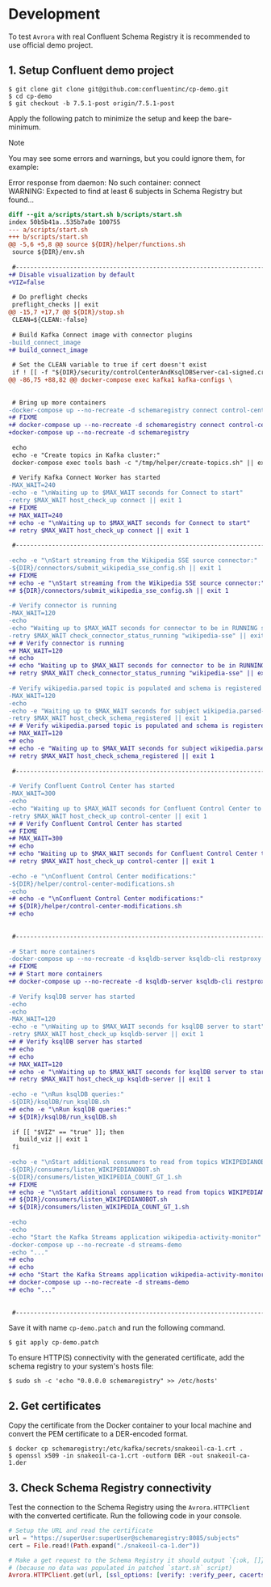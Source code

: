 # Development

To test `Avrora` with real Confluent Schema Registry it is recommended to use
official demo project.

## 1. Setup Confluent demo project

```console
$ git clone git clone git@github.com:confluentinc/cp-demo.git
$ cd cp-demo
$ git checkout -b 7.5.1-post origin/7.5.1-post
```

Apply the following patch to minimize the setup and keep the bare-minimum.

> [!NOTE]
> You may see some errors and warnings, but you could ignore them, for example:
>
> Error response from daemon: No such container: connect  
> WARNING: Expected to find at least 6 subjects in Schema Registry but found...

```diff
diff --git a/scripts/start.sh b/scripts/start.sh
index 50b5b41a..535b7a0e 100755
--- a/scripts/start.sh
+++ b/scripts/start.sh
@@ -5,6 +5,8 @@ source ${DIR}/helper/functions.sh
 source ${DIR}/env.sh
 
 #-------------------------------------------------------------------------------
+# Disable visualization by default
+VIZ=false
 
 # Do preflight checks
 preflight_checks || exit
@@ -15,7 +17,7 @@ ${DIR}/stop.sh
 CLEAN=${CLEAN:-false}
 
 # Build Kafka Connect image with connector plugins
-build_connect_image
+# build_connect_image
 
 # Set the CLEAN variable to true if cert doesn't exist
 if ! [[ -f "${DIR}/security/controlCenterAndKsqlDBServer-ca1-signed.crt" ]] || ! check_num_certs; then
@@ -86,75 +88,82 @@ docker-compose exec kafka1 kafka-configs \
 
 
 # Bring up more containers
-docker-compose up --no-recreate -d schemaregistry connect control-center
+# FIXME
+# docker-compose up --no-recreate -d schemaregistry connect control-center
+docker-compose up --no-recreate -d schemaregistry
 
 echo
 echo -e "Create topics in Kafka cluster:"
 docker-compose exec tools bash -c "/tmp/helper/create-topics.sh" || exit 1
 
 # Verify Kafka Connect Worker has started
-MAX_WAIT=240
-echo -e "\nWaiting up to $MAX_WAIT seconds for Connect to start"
-retry $MAX_WAIT host_check_up connect || exit 1
+# FIXME
+# MAX_WAIT=240
+# echo -e "\nWaiting up to $MAX_WAIT seconds for Connect to start"
+# retry $MAX_WAIT host_check_up connect || exit 1
 
 #-------------------------------------------------------------------------------
 
-echo -e "\nStart streaming from the Wikipedia SSE source connector:"
-${DIR}/connectors/submit_wikipedia_sse_config.sh || exit 1
+# FIXME
+# echo -e "\nStart streaming from the Wikipedia SSE source connector:"
+# ${DIR}/connectors/submit_wikipedia_sse_config.sh || exit 1
 
-# Verify connector is running
-MAX_WAIT=120
-echo
-echo "Waiting up to $MAX_WAIT seconds for connector to be in RUNNING state"
-retry $MAX_WAIT check_connector_status_running "wikipedia-sse" || exit 1
+# # Verify connector is running
+# MAX_WAIT=120
+# echo
+# echo "Waiting up to $MAX_WAIT seconds for connector to be in RUNNING state"
+# retry $MAX_WAIT check_connector_status_running "wikipedia-sse" || exit 1
 
-# Verify wikipedia.parsed topic is populated and schema is registered
-MAX_WAIT=120
-echo
-echo -e "Waiting up to $MAX_WAIT seconds for subject wikipedia.parsed-value (for topic wikipedia.parsed) to be registered in Schema Registry"
-retry $MAX_WAIT host_check_schema_registered || exit 1
+# # Verify wikipedia.parsed topic is populated and schema is registered
+# MAX_WAIT=120
+# echo
+# echo -e "Waiting up to $MAX_WAIT seconds for subject wikipedia.parsed-value (for topic wikipedia.parsed) to be registered in Schema Registry"
+# retry $MAX_WAIT host_check_schema_registered || exit 1
 
 #-------------------------------------------------------------------------------
 
-# Verify Confluent Control Center has started
-MAX_WAIT=300
-echo
-echo "Waiting up to $MAX_WAIT seconds for Confluent Control Center to start"
-retry $MAX_WAIT host_check_up control-center || exit 1
+# # Verify Confluent Control Center has started
+# FIXME
+# MAX_WAIT=300
+# echo
+# echo "Waiting up to $MAX_WAIT seconds for Confluent Control Center to start"
+# retry $MAX_WAIT host_check_up control-center || exit 1
 
-echo -e "\nConfluent Control Center modifications:"
-${DIR}/helper/control-center-modifications.sh
-echo
+# echo -e "\nConfluent Control Center modifications:"
+# ${DIR}/helper/control-center-modifications.sh
+# echo
 
 
 #-------------------------------------------------------------------------------
 
-# Start more containers
-docker-compose up --no-recreate -d ksqldb-server ksqldb-cli restproxy
+# FIXME
+# # Start more containers
+# docker-compose up --no-recreate -d ksqldb-server ksqldb-cli restproxy
 
-# Verify ksqlDB server has started
-echo
-echo
-MAX_WAIT=120
-echo -e "\nWaiting up to $MAX_WAIT seconds for ksqlDB server to start"
-retry $MAX_WAIT host_check_up ksqldb-server || exit 1
+# # Verify ksqlDB server has started
+# echo
+# echo
+# MAX_WAIT=120
+# echo -e "\nWaiting up to $MAX_WAIT seconds for ksqlDB server to start"
+# retry $MAX_WAIT host_check_up ksqldb-server || exit 1
 
-echo -e "\nRun ksqlDB queries:"
-${DIR}/ksqlDB/run_ksqlDB.sh
+# echo -e "\nRun ksqlDB queries:"
+# ${DIR}/ksqlDB/run_ksqlDB.sh
 
 if [[ "$VIZ" == "true" ]]; then
   build_viz || exit 1
 fi
 
-echo -e "\nStart additional consumers to read from topics WIKIPEDIANOBOT, WIKIPEDIA_COUNT_GT_1"
-${DIR}/consumers/listen_WIKIPEDIANOBOT.sh
-${DIR}/consumers/listen_WIKIPEDIA_COUNT_GT_1.sh
+# FIXME
+# echo -e "\nStart additional consumers to read from topics WIKIPEDIANOBOT, WIKIPEDIA_COUNT_GT_1"
+# ${DIR}/consumers/listen_WIKIPEDIANOBOT.sh
+# ${DIR}/consumers/listen_WIKIPEDIA_COUNT_GT_1.sh
 
-echo
-echo
-echo "Start the Kafka Streams application wikipedia-activity-monitor"
-docker-compose up --no-recreate -d streams-demo
-echo "..."
+# echo
+# echo
+# echo "Start the Kafka Streams application wikipedia-activity-monitor"
+# docker-compose up --no-recreate -d streams-demo
+# echo "..."
 
 
 #-------------------------------------------------------------------------------
```

Save it with name `cp-demo.patch` and run the following command.

```console
$ git apply cp-demo.patch
```

To ensure HTTP(S) connectivity with the generated certificate,
add the schema registry to your system's hosts file:

```console
$ sudo sh -c 'echo "0.0.0.0 schemaregistry" >> /etc/hosts'
```

## 2. Get certificates

Copy the certificate from the Docker container to your local machine and
convert the PEM certificate to a DER-encoded format.

```console
$ docker cp schemaregistry:/etc/kafka/secrets/snakeoil-ca-1.crt .
$ openssl x509 -in snakeoil-ca-1.crt -outform DER -out snakeoil-ca-1.der
```

## 3. Check Schema Registry connectivity

Test the connection to the Schema Registry using the `Avrora.HTTPClient`
with the converted certificate. Run the following code in your console.

```elixir
# Setup the URL and read the certificate
url = "https://superUser:superUser@schemaregistry:8085/subjects"
cert = File.read!(Path.expand("./snakeoil-ca-1.der"))

# Make a get request to the Schema Registry it should output `{:ok, []}`
# (because no data was populated in patched `start.sh` script)
Avrora.HTTPClient.get(url, [ssl_options: [verify: :verify_peer, cacerts: [cert]]])
```
